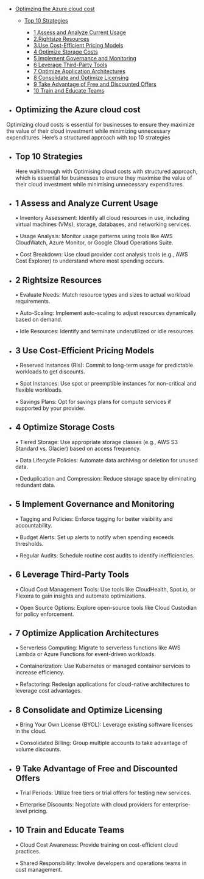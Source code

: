 - [Optimzing the Azure cloud cost](#Optimizing-the-Azure-cloud-cost)
  
    - [Top 10 Strategies](#Top-10-Strategies)
      
      - [1 Assess and Analyze Current Usage](#1-Assess-and-Analyze-Current-Usage)
      - [2.Rightsize Resources](#2.Rightsize-Resources)
      - [3.Use Cost-Efficient Pricing Models](#3.Use-Cost-Efficient-Pricing-Models)
      - [4 Optimize Storage Costs](#4-Optimize-Storage-Costs)
      - [5 Implement Governance and Monitoring](#5-Implement-Governance-and-Monitoring)
      - [6 Leverage Third-Party Tools](#6-Leverage-Third-Party-Tools)
      - [7 Optimize Application Architectures](#7-Optimize-Application-Architectures)
      - [8 Consolidate and Optimize Licensing](#8-Consolidate-and-Optimize-Licensing)
      - [9 Take Advantage of Free and Discounted Offers](#9-Take-Advantage-of-Free-and-Discounted-Offers)
      - [10 Train and Educate Teams](#10-Train-and-Educate-Teams)

       
- ## Optimizing the Azure cloud cost
Optimizing cloud costs is essential for businesses to ensure they maximize the value of their cloud investment while minimizing unnecessary
expenditures. Here’s  a structured approach with top 10 strategies
   
  - ## Top 10 Strategies
    Here walkthrough with Optimising cloud costs with structured approach, which is essential for businesses to ensure they maximise the value of
    their cloud investment while minimising unnecessary expenditures.
  
   - ## 1 Assess and Analyze Current Usage
      •	Inventory Assessment: Identify all cloud resources in use, including virtual machines (VMs), storage, databases, and networking services.
  
      •	Usage Analysis: Monitor usage patterns using tools like AWS CloudWatch, Azure Monitor, or Google Cloud Operations Suite.
  
      •	Cost Breakdown: Use cloud provider cost analysis tools (e.g., AWS Cost Explorer) to understand where most spending occurs.
 
   - ## 2 Rightsize Resources
      •	Evaluate Needs: Match resource types and sizes to actual workload requirements.
  
      •	Auto-Scaling: Implement auto-scaling to adjust resources dynamically based on demand.
  
      •	Idle Resources: Identify and terminate underutilized or idle resources.
 
- ## 3 Use Cost-Efficient Pricing Models
    •	Reserved Instances (RIs): Commit to long-term usage for predictable workloads to get discounts.
  
    •	Spot Instances: Use spot or preemptible instances for non-critical and flexible workloads.
  
    •	Savings Plans: Opt for savings plans for compute services if supported by your provider.
 
- ## 4 Optimize Storage Costs
    •	Tiered Storage: Use appropriate storage classes (e.g., AWS S3 Standard vs. Glacier) based on access frequency.
  
    •	Data Lifecycle Policies: Automate data archiving or deletion for unused data.
  
    •	Deduplication and Compression: Reduce storage space by eliminating redundant data.
 
- ## 5 Implement Governance and Monitoring
    •	Tagging and Policies: Enforce tagging for better visibility and accountability.
  
    •	Budget Alerts: Set up alerts to notify when spending exceeds thresholds.
  
    •	Regular Audits: Schedule routine cost audits to identify inefficiencies.
 
- ## 6 Leverage Third-Party Tools
    •	Cloud Cost Management Tools: Use tools like CloudHealth, Spot.io, or Flexera to gain insights and automate optimizations.
  
    •	Open Source Options: Explore open-source tools like Cloud Custodian for policy enforcement.
 
- ## 7 Optimize Application Architectures
    •	Serverless Computing: Migrate to serverless functions like AWS Lambda or Azure Functions for event-driven workloads.
  
    •	Containerization: Use Kubernetes or managed container services to increase efficiency.
  
    •	Refactoring: Redesign applications for cloud-native architectures to leverage cost advantages.
 
- ## 8 Consolidate and Optimize Licensing
    •	Bring Your Own License (BYOL): Leverage existing software licenses in the cloud.
  
    •	Consolidated Billing: Group multiple accounts to take advantage of volume discounts.
 
- ## 9 Take Advantage of Free and Discounted Offers
    •	Trial Periods: Utilize free tiers or trial offers for testing new services.
  
    •	Enterprise Discounts: Negotiate with cloud providers for enterprise-level pricing.
 
- ## 10 Train and Educate Teams
    •	Cloud Cost Awareness: Provide training on cost-efficient cloud practices.
  
    •	Shared Responsibility: Involve developers and operations teams in cost management.

